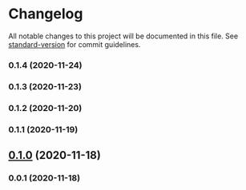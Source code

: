 # Changelog

All notable changes to this project will be documented in this file. See [standard-version](https://github.com/conventional-changelog/standard-version) for commit guidelines.

### 0.1.4 (2020-11-24)

### 0.1.3 (2020-11-23)

### 0.1.2 (2020-11-20)

### 0.1.1 (2020-11-19)

## [0.1.0](https://github.com/pahudnet/cdk-foo/compare/v0.0.1...v0.1.0) (2020-11-18)

### 0.0.1 (2020-11-18)
